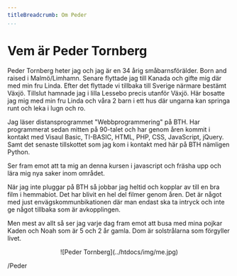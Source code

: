 ```yaml
---
titleBreadcrumb: Om Peder
...
```

Vem är Peder Tornberg
===============================

Peder Tornberg heter jag och jag är en 34 årig småbarnsförälder. Born and raised i Malmö/Limhamn. Senare flyttade jag till Kanada och gifte mig där med min fru Linda. Efter det flyttade vi tillbaka till Sverige närmare bestämt Växjö. Tillslut hamnade jag i lilla Lessebo precis utanför Växjö. Här bosatte jag mig med min fru Linda och våra 2 barn i ett hus där ungarna kan springa runt och leka i lugn och ro.

Jag läser distansprogrammet "Webbprogrammering" på BTH. Har programmerat sedan mitten på 90-talet och har genom åren kommit i kontakt med Visaul Basic, TI-BASIC, HTML, PHP, CSS, JavaScript, jQuery. Samt det senaste tillskottet som jag kom i kontakt med här på BTH nämligen Python.

Ser fram emot att ta mig an denna kursen i javascript och fräsha upp och lära mig nya saker inom området.

När jag inte pluggar på BTH så jobbar jag heltid och kopplar av till en bra film i hemmabiot. Det har blivit en hel del filmer genom åren. Det är något med just envägskommunbikationen där man endast ska ta intryck och inte ge något tillbaka som är avkopplingen.

Men mest av allt så ser jag varje dag fram emot att busa med mina pojkar Kaden och Noah som är 5 och 2 år gamla. Dom är solstrålarna som förgyller livet.

<p align="center" markdown=1>
![Peder Tornberg](../htdocs/img/me.jpg)
</p>

/Peder
